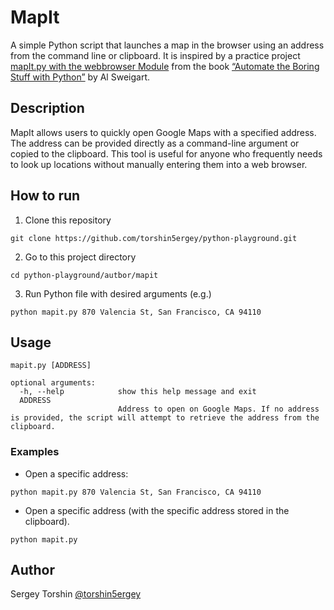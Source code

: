 # MapIt

A simple Python script that launches a map in the browser using an address
from the command line or clipboard.
It is inspired by a practice project [mapIt.py with the webbrowser Module](https://automatetheboringstuff.com/2e/chapter12/#calibre_link-373) from the book [“Automate the Boring Stuff with Python”](https://automatetheboringstuff.com/) by Al Sweigart.

## Description

MapIt allows users to quickly open Google Maps with a specified address. The address can be provided directly as a command-line argument or copied to the clipboard. This tool is useful for anyone who frequently needs to look up locations without manually entering them into a web browser.

## How to run

1. Clone this repository
```
git clone https://github.com/torshin5ergey/python-playground.git
```
2. Go to this project directory
```
cd python-playground/autbor/mapit
```
3. Run Python file with desired arguments (e.g.)
```
python mapit.py 870 Valencia St, San Francisco, CA 94110
```

## Usage
```
mapit.py [ADDRESS]

optional arguments:
  -h, --help            show this help message and exit
  ADDRESS
                        Address to open on Google Maps. If no address is provided, the script will attempt to retrieve the address from the clipboard.
```

### Examples

- Open a specific address:
```
python mapit.py 870 Valencia St, San Francisco, CA 94110
```
- Open a specific address (with the specific address stored in the clipboard). 
```
python mapit.py
```

## Author 

Sergey Torshin [@torshin5ergey](https://github.com/torshin5ergey)
